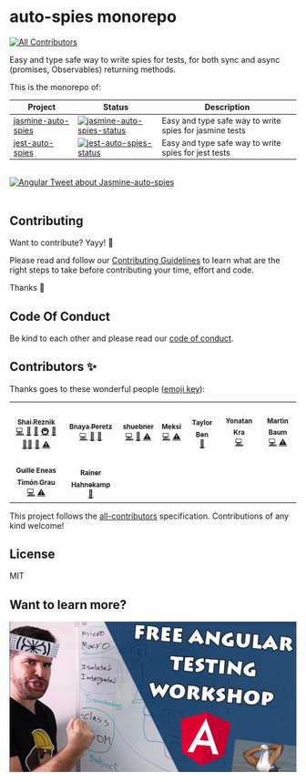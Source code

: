 # auto-spies monorepo

<!-- ALL-CONTRIBUTORS-BADGE:START - Do not remove or modify this section -->
[![All Contributors](https://img.shields.io/badge/all_contributors-9-orange.svg?style=flat-square)](#contributors-)
<!-- ALL-CONTRIBUTORS-BADGE:END -->

Easy and type safe way to write spies for tests, for both sync and async (promises, Observables) returning methods.

This is the monorepo of:

| Project              | Status                                                     | Description                                             |
| -------------------- | ---------------------------------------------------------- | ------------------------------------------------------- |
| [jasmine-auto-spies] | [![jasmine-auto-spies-status]][jasmine-auto-spies-package] | Easy and type safe way to write spies for jasmine tests |
| [jest-auto-spies]    | [![jest-auto-spies-status]][jest-auto-spies-package]       | Easy and type safe way to write spies for jest tests    |

[jasmine-auto-spies]: https://github.com/hirezio/auto-spies/tree/master/packages/jasmine-auto-spies
[jasmine-auto-spies-status]: https://img.shields.io/npm/v/jasmine-auto-spies.svg
[jasmine-auto-spies-package]: https://npmjs.com/package/jasmine-auto-spies
[jest-auto-spies]: https://github.com/hirezio/auto-spies/tree/master/packages/jest-auto-spies
[jest-auto-spies-status]: https://img.shields.io/npm/v/jest-auto-spies.svg
[jest-auto-spies-package]: https://npmjs.com/package/jest-auto-spies

<br/>

<div>
  <a href="https://twitter.com/angular/status/1318492030016884736">
    <img src="https://user-images.githubusercontent.com/1430726/97088487-c9d41b00-1639-11eb-814f-2c2c7258448e.png"
      alt="Angular Tweet about Jasmine-auto-spies"
      width="500"
    />
  </a>
</div>

<br/>

## Contributing

Want to contribute? Yayy! 🎉

Please read and follow our [Contributing Guidelines](CONTRIBUTING.md) to learn what are the right steps to take before contributing your time, effort and code.

Thanks 🙏

## Code Of Conduct

Be kind to each other and please read our [code of conduct](CODE_OF_CONDUCT.md).

## Contributors ✨

Thanks goes to these wonderful people ([emoji key](https://allcontributors.org/docs/en/emoji-key)):

<!-- ALL-CONTRIBUTORS-LIST:START - Do not remove or modify this section -->
<!-- prettier-ignore-start -->
<!-- markdownlint-disable -->
<table>
  <tr>
    <td align="center"><a href="http://www.hirez.io/"><img src="https://avatars1.githubusercontent.com/u/1430726?v=4?s=100" width="100px;" alt=""/><br /><sub><b>Shai Reznik</b></sub></a><br /><a href="https://github.com/hirezio/auto-spies/commits?author=shairez" title="Code">💻</a> <a href="https://github.com/hirezio/auto-spies/commits?author=shairez" title="Documentation">📖</a> <a href="#ideas-shairez" title="Ideas, Planning, & Feedback">🤔</a> <a href="#infra-shairez" title="Infrastructure (Hosting, Build-Tools, etc)">🚇</a> <a href="#maintenance-shairez" title="Maintenance">🚧</a> <a href="#mentoring-shairez" title="Mentoring">🧑‍🏫</a> <a href="https://github.com/hirezio/auto-spies/pulls?q=is%3Apr+reviewed-by%3Ashairez" title="Reviewed Pull Requests">👀</a> <a href="https://github.com/hirezio/auto-spies/commits?author=shairez" title="Tests">⚠️</a></td>
    <td align="center"><a href="https://github.com/Bnaya"><img src="https://avatars0.githubusercontent.com/u/1304862?v=4?s=100" width="100px;" alt=""/><br /><sub><b>Bnaya Peretz</b></sub></a><br /><a href="https://github.com/hirezio/auto-spies/commits?author=Bnaya" title="Code">💻</a> <a href="#ideas-Bnaya" title="Ideas, Planning, & Feedback">🤔</a> <a href="#tool-Bnaya" title="Tools">🔧</a></td>
    <td align="center"><a href="https://github.com/shuebner"><img src="https://avatars0.githubusercontent.com/u/1770684?v=4?s=100" width="100px;" alt=""/><br /><sub><b>shuebner</b></sub></a><br /><a href="https://github.com/hirezio/auto-spies/commits?author=shuebner" title="Code">💻</a> <a href="#ideas-shuebner" title="Ideas, Planning, & Feedback">🤔</a> <a href="https://github.com/hirezio/auto-spies/commits?author=shuebner" title="Tests">⚠️</a></td>
    <td align="center"><a href="https://dev-front.herokuapp.com/"><img src="https://avatars0.githubusercontent.com/u/5671930?v=4?s=100" width="100px;" alt=""/><br /><sub><b>Meksi</b></sub></a><br /><a href="https://github.com/hirezio/auto-spies/commits?author=meksof" title="Code">💻</a> <a href="https://github.com/hirezio/auto-spies/commits?author=meksof" title="Tests">⚠️</a></td>
    <td align="center"><a href="https://github.com/taylor-ben"><img src="https://avatars0.githubusercontent.com/u/37868849?v=4?s=100" width="100px;" alt=""/><br /><sub><b>Taylor Ben</b></sub></a><br /><a href="#ideas-taylor-ben" title="Ideas, Planning, & Feedback">🤔</a></td>
    <td align="center"><a href="https://yonatankra.com/"><img src="https://avatars0.githubusercontent.com/u/6459899?v=4?s=100" width="100px;" alt=""/><br /><sub><b>Yonatan Kra</b></sub></a><br /><a href="https://github.com/hirezio/auto-spies/commits?author=YonatanKra" title="Code">💻</a></td>
    <td align="center"><a href="http://www.treestructure.net/"><img src="https://avatars3.githubusercontent.com/u/780083?v=4?s=100" width="100px;" alt=""/><br /><sub><b>Martin Baum</b></sub></a><br /><a href="https://github.com/hirezio/auto-spies/commits?author=treestructure" title="Code">💻</a> <a href="https://github.com/hirezio/auto-spies/commits?author=treestructure" title="Tests">⚠️</a></td>
  </tr>
  <tr>
    <td align="center"><a href="https://github.com/GuilleEneas"><img src="https://avatars0.githubusercontent.com/u/5407478?v=4?s=100" width="100px;" alt=""/><br /><sub><b>Guille Eneas Timón Grau</b></sub></a><br /><a href="https://github.com/hirezio/auto-spies/commits?author=GuilleEneas" title="Code">💻</a> <a href="https://github.com/hirezio/auto-spies/commits?author=GuilleEneas" title="Tests">⚠️</a></td>
    <td align="center"><a href="https://www.rainerhahnekamp.com"><img src="https://avatars.githubusercontent.com/u/5721205?v=4?s=100" width="100px;" alt=""/><br /><sub><b>Rainer Hahnekamp</b></sub></a><br /><a href="#maintenance-rainerhahnekamp" title="Maintenance">🚧</a></td>
  </tr>
</table>

<!-- markdownlint-restore -->
<!-- prettier-ignore-end -->

<!-- ALL-CONTRIBUTORS-LIST:END -->

This project follows the [all-contributors](https://github.com/all-contributors/all-contributors) specification. Contributions of any kind welcome!

## License

MIT

## Want to learn more?

<div align="center">
  <a href="https://learn.hirez.io/?utm_source=github&utm_medium=link&utm_campaign=auto+spies">
    <img src="for-readme/test-angular.jpg"
      alt="TestAngular.com - Free Angular Testing Workshop - The Roadmap to Angular Testing Mastery"
      width="600"
    />
  </a>
</div>
